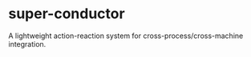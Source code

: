 # super-conductor
A lightweight action-reaction system for cross-process/cross-machine integration.
